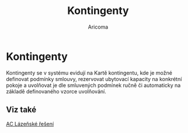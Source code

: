 ﻿---
    title: "Kontingenty"
    author: Aricoma
    ms.date: 04/30/2018
    ms.topic: article
    ms.prod: dynamics-nav-2017
    ms.contentlocale: cs-cz
    ms.lasthandoff: 04/30/2018
---

# Kontingenty

Kontingenty se v systému evidují na Kartě kontingentu, kde je možné definovat podmínky smlouvy, rezervovat ubytovací kapacity na konkrétní pokoje a uvolňovat je dle smluvených podmínek ručně či automaticky na základě definovaného vzorce uvolňování. 


## <a name="see-also"></a>Viz také
[AC Lázeňské řešení](spa-solution.md)